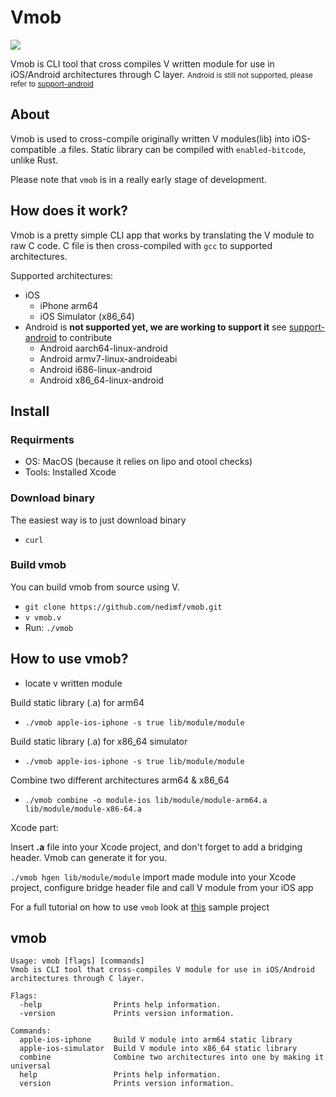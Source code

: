 # Vmob
![](https://github.com/nedimf/vmob/blob/main/.github/logo.png)

Vmob is CLI tool that cross compiles V written module for use in iOS/Android architectures through C layer. <small>Android is still not supported, please refer to [support-android](https://github.com/nedimf/vmob/docs/support-android.md)</small>


## About 
Vmob is used to cross-compile originally written V modules(lib) into iOS-compatible .a files. Static library can be compiled with ```enabled-bitcode```, unlike Rust.

Please note that ```vmob``` is in a really early stage of development.

## How does it work?
Vmob is a pretty simple CLI app that works by translating the V module to raw C code. C file is then cross-compiled with ```gcc``` to supported architectures.

Supported architectures:
- iOS
  - iPhone arm64
  - iOS Simulator (x86_64)
- Android is **not supported yet, we are working to support it** see [support-android](https://github.com/nedimf/vmob/docs/support-android.md) to contribute
	- Android aarch64-linux-android
	- Android armv7-linux-androideabi
	- Android i686-linux-android
	- Android x86_64-linux-android

## Install 
### Requirments
- OS: MacOS (because it relies on lipo and otool checks)
- Tools: Installed Xcode
### Download binary
The easiest way is to just download binary
- ```curl ```

### Build vmob
You can build vmob from source using V.
- ``` git clone https://github.com/nedimf/vmob.git ```
- ```v vmob.v```
- Run: ```./vmob```

## How to use vmob?
- locate v written module

Build static library (.a) for arm64
- ```./vmob apple-ios-iphone -s true lib/module/module```

Build static library (.a) for x86_64 simulator 
- ```./vmob apple-ios-iphone -s true lib/module/module```
  
Combine two different architectures arm64 & x86_64
- ```./vmob combine -o module-ios lib/module/module-arm64.a lib/module/module-x86-64.a```

Xcode part: 

Insert **.a** file into your Xcode project, and don't forget to add a bridging header. Vmob can generate it for you. 

```./vmob hgen lib/module/module``` import made module into your Xcode project, configure bridge header file and call V module from your iOS app

For a full tutorial on how to use ```vmob``` look at [this]() sample project

## vmob
```
Usage: vmob [flags] [commands]
Vmob is CLI tool that cross-compiles V module for use in iOS/Android architectures through C layer.

Flags:
  -help                Prints help information.
  -version             Prints version information.

Commands:
  apple-ios-iphone     Build V module into arm64 static library
  apple-ios-simulator  Build V module into x86_64 static library
  combine              Combine two architectures into one by making it universal
  help                 Prints help information.
  version              Prints version information.
```


